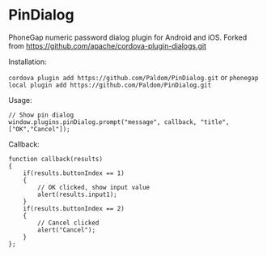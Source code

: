 PinDialog
=========

PhoneGap numeric password dialog plugin for Android and iOS. Forked from https://github.com/apache/cordova-plugin-dialogs.git

Installation:

```cordova plugin add https://github.com/Paldom/PinDialog.git```
or
```phonegap local plugin add https://github.com/Paldom/PinDialog.git```

Usage:

    // Show pin dialog
    window.plugins.pinDialog.prompt("message", callback, "title", ["OK","Cancel"]);

Callback:

    function callback(results)
    {
        if(results.buttonIndex == 1)
        {
            // OK clicked, show input value
            alert(results.input1);
        }
        if(results.buttonIndex == 2)
        {
            // Cancel clicked
            alert("Cancel");
        }
    };
